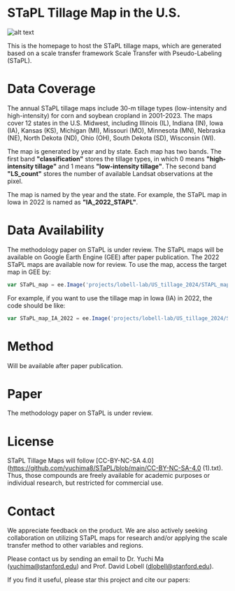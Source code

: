# STaPL Tillage Map in the U.S.

![alt text](https://github.com/yuchima8/STaPL/blob/main/Fig4_STAPL_Tillage_Maps.png)

This is the homepage to host the STaPL tillage maps, which are generated based on a scale transfer framework Scale Transfer with Pseudo-Labeling (STaPL).

# Data Coverage

The annual STaPL tillage maps include 30-m tillage types (low-intensity and high-intensity) for corn and soybean cropland in 2001-2023. The maps cover 12 states in the U.S. Midwest, including Illinois (IL), Indiana (IN), Iowa (IA), Kansas (KS), Michigan (MI), Missouri (MO), Minnesota (MN), Nebraska (NE), North Dekota (ND), Ohio (OH), South Dekota (SD), Wisconsin (WI). 


The map is generated by year and by state. Each map has two bands. The first band __"classification"__ stores the tillage types, in which 0 means __"high-intensity tillage"__ and 1 means __"low-intensity tillage"__. The second band __"LS_count"__ stores the number of available Landsat observations at the pixel.

The map is named by the year and the state. For example, the STaPL map in Iowa in 2022 is named as __"IA_2022_STAPL"__.

# Data Availability

The methodology paper on STaPL is under review. The STaPL maps will be available on Google Earth Engine (GEE) after paper publication. The 2022 STaPL maps are available now for review. To use the map, access the target map in GEE by: 

```javascript
var STaPL_map = ee.Image('projects/lobell-lab/US_tillage_2024/STAPL_maps/' + image_name)
```

For example, if you want to use the tillage map in Iowa (IA) in 2022, the code should be like:

```javascript
var STaPL_map_IA_2022 = ee.Image('projects/lobell-lab/US_tillage_2024/STAPL_maps/IA_2022_STAPL')
```

# Method 

Will be available after paper publication. 

# Paper

The methodology paper on STaPL is under review. 

# License

STaPL Tillage Maps will follow [CC-BY-NC-SA 4.0](https://github.com/yuchima8/STaPL/blob/main/CC-BY-NC-SA-4.0 (1).txt). Thus, those compounds are freely available for academic purposes or individual research, but restricted for commercial use.

# Contact

We appreciate feedback on the product. We are also actively seeking collaboration on utilizing STaPL maps for research and/or applying the scale transfer method to other variables and regions. 

Please contact us by sending an email to Dr. Yuchi Ma (yuchima@stanford.edu) and Prof. David Lobell (dlobell@stanford.edu).

If you find it useful, please star this project and cite our papers:

